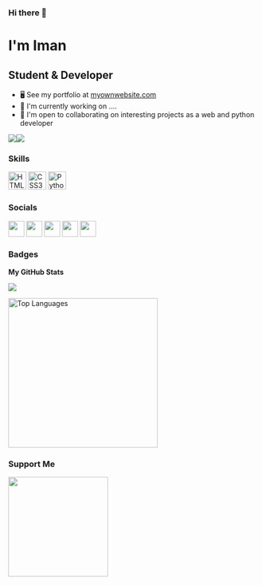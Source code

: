 ### Hi there 👋

<!--
**imanpk/imanpk** is a ✨ _special_ ✨ repository because its `README.md` (this file) appears on your GitHub profile.

Here are some ideas to get you started:

- 🔭 I’m currently working on ...
- 🌱 I’m currently learning ...
- 👯 I’m looking to collaborate on ...
- 🤔 I’m looking for help with ...
- 💬 Ask me about ...
- 📫 How to reach me: ...
- 😄 Pronouns: ...
- ⚡ Fun fact: ...
-->

I'm Iman
===============================

Student & Developer
-----------------------------

*   🖥️  See my portfolio at [myownwebsite.com](https://www.linkedin.com/in/iman-pirkakhki/)
*   🚀  I'm currently working on ....
*   🤝  I'm open to collaborating on interesting projects as a web and python developer

<a href="https://www.twitter.com/imanpk2000" target="_blank" rel="noreferrer"><img
                  src="https://img.shields.io/twitter/follow/imanpk2000?logo=twitter&style=for-the-badge&color=0891b2&labelColor=1c1917"
                /></a><a href="https://www.github.com/imanpk" target="_blank" rel="noreferrer"><img
                  src="https://img.shields.io/github/followers/imanpk?logo=github&style=for-the-badge&color=0891b2&labelColor=1c1917" /></a>
                  
### Skills
<p align="left">
  <a href="https://developer.mozilla.org/en-US/docs/Glossary/HTML5" target="_blank" rel="noreferrer" title="HTML5"><img src="https://raw.githubusercontent.com/danielcranney/readme-generator/main/public/icons/skills/html5-colored.svg" width="36" height="36" alt="HTML5" /></a>
    <a href="https://developer.mozilla.org/en-US/docs/Web/CSS" target="_blank" rel="noreferrer" title="CSS3"><img src="https://raw.githubusercontent.com/danielcranney/readme-generator/main/public/icons/skills/css3-colored.svg" width="36" height="36" alt="CSS3" /></a>
  <a href="https://www.python.org/" target="_blank" rel="noreferrer" title="Python"><img src="https://raw.githubusercontent.com/Thomas-George-T/Thomas-George-T/master/assets/python.svg" width="36" height="36" alt="Python" /></a>
</p>
                    
### Socials
                  
<p align="left">
    <a href="https://www.instagram.com/imanpk2000" target="_blank" rel="noreferrer"><img src="https://raw.githubusercontent.com/danielcranney/readme-generator/main/public/icons/socials/instagram.svg" width="32" height="32" /></a>
<a href="https://www.github.com/imanpk" target="_blank" rel="noreferrer"><img src="https://raw.githubusercontent.com/danielcranney/readme-generator/main/public/icons/socials/github-dark.svg" width="32" height="32" /></a>
  <a href="https://imanpk.com" target="_blank" rel="noreferrer"><img src="https://raw.githubusercontent.com/danielcranney/readme-generator/main/public/icons/socials/hashnode.svg" width="32" height="32" /></a>
  <a href="https://www.linkedin.com/in/iman-pirkakhki" target="_blank" rel="noreferrer"><img src="https://raw.githubusercontent.com/danielcranney/readme-generator/main/public/icons/socials/linkedin.svg" width="32" height="32" /></a>
  <a href="https://www.twitter.com/imanpk2000" target="_blank" rel="noreferrer"><img src="https://raw.githubusercontent.com/danielcranney/readme-generator/main/public/icons/socials/twitter.svg" width="32" height="32" /></a></p>

### Badges

<b>My GitHub Stats</b>

<a href="https://github.com/imanpk">
<img align="center" src="https://github-readme-stats.vercel.app/api?username=imanpk&show_icons=true&count_private=true&include_all_commits=true" /></a>

<a href="https://github.com/imanpk" align="left"><img width="300" src="https://github-readme-stats.vercel.app/api/top-langs/?username=imanpk&langs_count=10&title_color=0891b2&text_color=ffffff&icon_color=0891b2&bg_color=1c1917&hide_border=true&locale=en&custom_title=Top%20%Languages" alt="Top Languages" /></a>
### Support Me
<a href="https://lntxbot.com/@iman_pk"><img src="https://wp-blog-assets.coingate.com/2018/07/Lightning-accepted-here.png" width="200" /></a>
